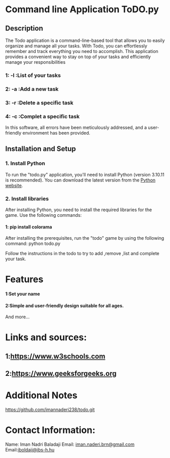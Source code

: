 # Command line Application ToDO.py

## Description

The Todo application is a command-line-based tool that allows you to easily organize and manage all your tasks. With Todo, you can effortlessly remember and track everything you need to accomplish. This application provides a convenient way to stay on top of your tasks and efficiently manage your responsibilities

### 1: -l :List of your tasks
### 2: -a :Add a new task
### 3: -r :Delete a specific task
### 4: -c :Complet a specific task
In this software, all errors have been meticulously addressed, and a user-friendly environment has been provided.

## Installation and Setup

### 1. Install Python

To run the "todo.py" application, you'll need to install Python (version 3.10.11 is recommended). You can download the latest version from the [Python website](https://www.python.org/downloads/).

### 2. Install libraries

After installing Python, you need to install the required libraries for the game. Use the following commands:
#### 1: pip install colorama

After installing the prerequisites, run the "todo" game by using the following command:
python todo.py

Follow the instructions in the todo to try to add ,remove ,list and complete your task.

# Features

#### 1:Set your name 
#### 2:Simple and user-friendly design suitable for all ages.

And more...

# Links and sources:
  ## 1:https://www.w3schools.com
  ## 2:https://www.geeksforgeeks.org

# Additional Notes

https://github.com/imannaderi238/todo.git

# Contact Information:
Name: Iman Nadri Baladaji
Email: iman.naderi.brn@gmail.com
Email:iboldaji@ibs-h.hu





